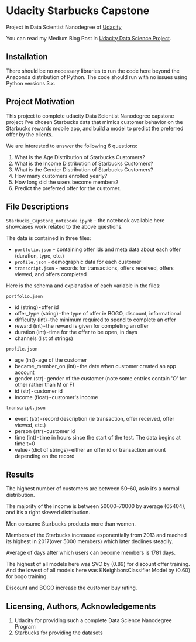 # Udacity Starbucks Capstone
Project in Data Scientist Nanodegree of [Udacity](https://www.udacity.com/)

You can read my Medium Blog Post in [Udacity Data Science Project](https://medium.com/@akikhoa/analyzing-starbucks-data-fc9cf89c1fe6).

## Installation
There should be no necessary libraries to run the code here beyond the Anaconda distribution of Python. The code should run with no issues using Python versions 3.x.
## Project Motivation
This project to complete udacity Data Scientist Nanodegree capstone project I've chosen Starbucks data that mimics customer behavior on the Starbucks rewards mobile app, and build a model to predict the preferred offer by the clients.

We are interested to answer the following 6 questions:

1. What is the Age Distribution of Starbucks Customers?
2. What is the Income Distribution of Starbucks Customers?
3. What is the Gender Distribution of Starbucks Customers?
4. How many customers enrolled yearly?
5. How long did the users become members?
6. Predict the preferred offer for the customer.
## File Descriptions
`Starbucks_Capstone_notebook.ipynb` - the notebook available here showcases work related to the above questions.

The data is contained in three files:

- `portfolio.json` - containing offer ids and meta data about each offer (duration, type, etc.)
- `profile.json` - demographic data for each customer
- `transcript.json` - records for transactions, offers received, offers viewed, and offers completed

Here is the schema and explanation of each variable in the files:

`portfolio.json`

- id (string) - offer id
- offer_type (string) - the type of offer ie BOGO, discount, informational
- difficulty (int) - the minimum required to spend to complete an offer
- reward (int) - the reward is given for completing an offer
- duration (int) - time for the offer to be open, in days
- channels (list of strings)

`profile.json`

- age (int) - age of the customer
- became_member_on (int) - the date when customer created an app account
- gender (str) - gender of the customer (note some entries contain 'O' for other rather than M or F)
- id (str) - customer id
- income (float) - customer's income

`transcript.json`

- event (str) - record description (ie transaction, offer received, offer viewed, etc.)
- person (str) - customer id
- time (int) - time in hours since the start of the test. The data begins at time t=0
- value - (dict of strings) - either an offer id or transaction amount depending on the record
## Results
The highest number of customers are between 50–60, aslo it’s a normal distribution.

The majority of the income is between 50000–70000 by average (65404), and it’s a right skewed distribution.

Men consume Starbucks products more than women.

Members of the Starbucks increased exponentially from 2013 and reached its highest in 2017(over 5000 members) which later declines steadily.

Average of days after which users can become members is 1781 days.

The highest of all models here was SVC by (0.89) for discount offer training. And the lowest of all models here was KNeighborsClassifier Model by (0.60) for bogo training.

Discount and BOGO increase the customer buy rating.
## Licensing, Authors, Acknowledgements
1. Udacity for providing such a complete Data Science Nanodegree Program
2. Starbucks for providing the datasets
